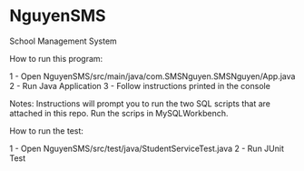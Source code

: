 # NguyenSMS
School Management System


How to run this program:

1 - Open NguyenSMS/src/main/java/com.SMSNguyen.SMSNguyen/App.java
2 - Run Java Application
3 - Follow instructions printed in the console

Notes:
Instructions will prompt you to run the two SQL scripts that are attached in this repo. Run the scrips in MySQLWorkbench.


How to run the test:

1 - Open NguyenSMS/src/test/java/StudentServiceTest.java
2 - Run JUnit Test

